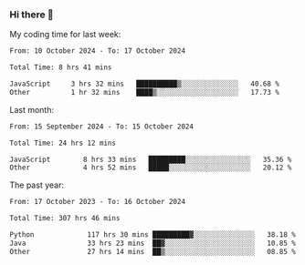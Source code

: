 ### Hi there 👋

My coding time for last week:

<!--START_SECTION:week-->

```txt
From: 10 October 2024 - To: 17 October 2024

Total Time: 8 hrs 41 mins

JavaScript     3 hrs 32 mins   ██████████▒░░░░░░░░░░░░░░   40.68 %
Other          1 hr 32 mins    ████▒░░░░░░░░░░░░░░░░░░░░   17.73 %
```

<!--END_SECTION:week-->

Last month:

<!--START_SECTION:month-->

```txt
From: 15 September 2024 - To: 15 October 2024

Total Time: 24 hrs 12 mins

JavaScript        8 hrs 33 mins   █████████░░░░░░░░░░░░░░░░   35.36 %
Other             4 hrs 52 mins   █████░░░░░░░░░░░░░░░░░░░░   20.12 %
```

<!--END_SECTION:month-->

The past year:

<!--START_SECTION:year-->

```txt
From: 17 October 2023 - To: 16 October 2024

Total Time: 307 hrs 46 mins

Python             117 hrs 30 mins █████████▓░░░░░░░░░░░░░░░   38.18 %
Java               33 hrs 23 mins  ██▓░░░░░░░░░░░░░░░░░░░░░░   10.85 %
Other              27 hrs 14 mins  ██▒░░░░░░░░░░░░░░░░░░░░░░   08.85 %
```

<!--END_SECTION:year-->
